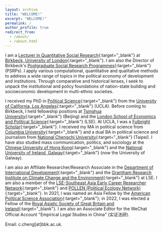 ```yaml
---
layout: archive
title: "WELCOME!"
excerpt: "WELCOME!"
permalink: /
author_profile: true
redirect_from: 
  - /about/
  - /about.html
---
```


I am a [Lecturer in Quantitative Social Research](https://www.bbk.ac.uk/our-staff/profile/9336193/dennis-chao-yo-cheng){:target="_blank"} at [Birkbeck, University of London](https://www.bbk.ac.uk/){:target="_blank"}. I am also the Director of Birkbeck's [Postgraduate Social Research Programmes](https://www.bbk.ac.uk/schools/social-sciences-history-philosophy/postgraduate-social-research-programmes){:target="_blank"} (PSRPs). I apply various computational, quantitative and qualitative methods to address a wide range of topics in the political economy of development and institutions. Through comparative and historical lenses, I seek to unpack the institutional and policy foundations of nation-state building and socioeconomic development in multi-ethnic societies.

I received my PhD in [Political Science](https://polisci.ucla.edu/){:target="_blank"} from the [University of California, Los Angeles](https://www.ucla.edu){:target="_blank"} (UCLA). Before coming to Birkbeck, I held fellowship positions at [Tsinghua University](https://www.tsinghua.edu.cn/){:target="_blank"} (Beijing) and the [London School of Economics and Political Science](https://www.lse.ac.uk/){:target="_blank"} (LSE). At UCLA, I was a [Fulbright Scholar](https://www.fulbright.org.tw/){:target="_blank"}. I received my MA in political science from [Columbia University](https://www.columbia.edu/){:target="_blank"} and a dual BA in political science and journalism from [National Chengchi University](https://www.nccu.edu.tw/){:target="_blank"} (Taipei). I have also studied mass communication, politics, and sociology at the [Chinese University of Hong Kong](https://www.cuhk.edu.hk/english/index.html){:target="_blank"} and the [National University of Ireland, Galway](https://www.universityofgalway.ie/){:target="_blank"} (now the University of Galway).

I am also an Affiliate Researcher/Research Associate in the [Department of International Development](https://www.lse.ac.uk/international-development){:target="_blank"} and the [Grantham Research Institute on Climate Change and the Environment](https://www.lse.ac.uk/granthaminstitute/){:target="_blank"} at LSE. I am also a member of the [LSE-Southeast Asia Early Career Researcher Network](https://www.lse.ac.uk/seac/ECR-Network){:target="_blank"} and [POLLEN (Political Ecology Network)](https://politicalecologynetwork.org/category/news/){:target="_blank"}. In 2021, I was named an Asia Fellow by the [American Political Science Association](https://connect.apsanet.org/asia/home-page/){:target="_blank"}; in 2022, I was elected a Fellow of the [Royal Asiatic Society of Great Britain and Ireland](https://royalasiaticsociety.org/){:target="_blank"}. I am also an Associate Editor for the WeChat Official Account "Empirical Legal Studies in China" (实证法研).

Email: c.cheng[at]bbk.ac.uk.